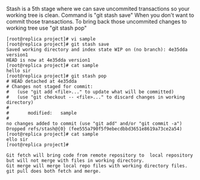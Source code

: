 Stash is a 5th stage where we can save uncommited transactions so your working tree is clean.
Command is "git stash save"
When you don't want to commit those transactions.
To bring back those uncommited changes to working tree use "git stash pop"

```
[root@replica project]# vi sample
[root@replica project]# git stash save
Saved working directory and index state WIP on (no branch): 4e35dda version1
HEAD is now at 4e35dda version1
[root@replica project]# cat sample
hello sir
[root@replica project]# git stash pop
# HEAD detached at 4e35dda
# Changes not staged for commit:
#   (use "git add <file>..." to update what will be committed)
#   (use "git checkout -- <file>..." to discard changes in working directory)
#
#       modified:   sample
#
no changes added to commit (use "git add" and/or "git commit -a")
Dropped refs/stash@{0} (fee555a790f5f9ebecdbbd3651e8619a73ce2a54)
[root@replica project]# cat sample
ello sir
[root@replica project]#
```

```
Git fetch will bring code from remote repository to  local repository but will not merge with files in working directory.
Git merge will merge local repo files with working directory files.
git pull does both fetch and merge.
```
